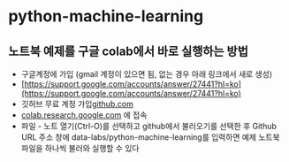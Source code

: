 # python-machine-learning

## 노트북 예제를 구글 colab에서 바로 실행하는 방법

- 구글계정에 가입 (gmail 계정이 있으면 됨, 없는 경우 아래 링크에서 새로 생성)
- [https://support.google.com/accounts/answer/27441?hl=ko](https://support.google.com/accounts/answer/27441?hl=ko)
- 깃허브 무료 계정 가입[github.com](http://github.com/)
- [colab.research.google.com](http://colab.research.google.com/) 에 접속
- 파일 - 노트 열기(Ctrl-O)를 선택하고 github에서 불러오기를 선택한 후 Github URL 주소 창에 data-labs/python-machine-learning를 입력하면 예제 노트북 파일을 하나씩 불러와 실행할 수 있다
